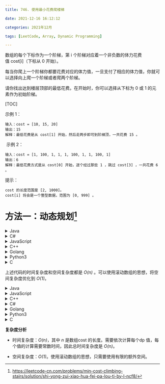 ```yaml
---
title: 746. 使用最小花费爬楼梯

date: 2021-12-16 16:12:12  

categories: 2021年12月

tags: [LeetCode, Array, Dynamic Programming]

---
```


数组的每个下标作为一个阶梯，第 i 个阶梯对应着一个非负数的体力花费值 cost[i]（下标从 0 开始）。

每当你爬上一个阶梯你都要花费对应的体力值，一旦支付了相应的体力值，你就可以选择向上爬一个阶梯或者爬两个阶梯。

请你找出达到楼层顶部的最低花费。在开始时，你可以选择从下标为 0 或 1 的元素作为初始阶梯。


<!-- more -->

[TOC]



示例 1：

    输入：cost = [10, 15, 20]
    输出：15
    解释：最低花费是从 cost[1] 开始，然后走两步即可到阶梯顶，一共花费 15 。
 示例 2：

    输入：cost = [1, 100, 1, 1, 1, 100, 1, 1, 100, 1]
    输出：6
    解释：最低花费方式是从 cost[0] 开始，逐个经过那些 1 ，跳过 cost[3] ，一共花费 6 。


提示：

    cost 的长度范围是 [2, 1000]。
    cost[i] 将会是一个整型数据，范围为 [0, 999] 。

# 方法一：动态规划[^1]

<details>
    <summary>Java</summary>

```Java [sol1-Java]
class Solution {
    public int minCostClimbingStairs(int[] cost) {
        int n = cost.length;
        int[] dp = new int[n + 1];
        dp[0] = dp[1] = 0;
        for (int i = 2; i <= n; i++) {
            dp[i] = Math.min(dp[i - 1] + cost[i - 1], dp[i - 2] + cost[i - 2]);
        }
        return dp[n];
    }
}
```
</details>
<details>
    <summary>C#</summary>
    
    
```C# [sol1-C#]
public class Solution {
    public int MinCostClimbingStairs(int[] cost) {
        int n = cost.Length;
        int[] dp = new int[n + 1];
        dp[0] = dp[1] = 0;
        for (int i = 2; i <= n; i++) {
            dp[i] = Math.Min(dp[i - 1] + cost[i - 1], dp[i - 2] + cost[i - 2]);
        }
        return dp[n];
    }
}
```
</details>
<details>
    <summary>JavaScript</summary>
    
    
```JavaScript [sol1-JavaScript]
var minCostClimbingStairs = function(cost) {
    const n = cost.length;
    const dp = new Array(n + 1);
    dp[0] = dp[1] = 0;
    for (let i = 2; i <= n; i++) {
        dp[i] = Math.min(dp[i - 1] + cost[i - 1], dp[i - 2] + cost[i - 2]);
    }
    return dp[n];
};
```
</details>
<details>
    <summary>C++</summary>
    
    
```C++ [sol1-C++]
class Solution {
public:
    int minCostClimbingStairs(vector<int>& cost) {
        int n = cost.size();
        vector<int> dp(n + 1);
        dp[0] = dp[1] = 0;
        for (int i = 2; i <= n; i++) {
            dp[i] = min(dp[i - 1] + cost[i - 1], dp[i - 2] + cost[i - 2]);
        }
        return dp[n];
    }
};
```
</details>
<details>
    <summary>Golang</summary>
    
    
```Go [sol1-Golang]
func minCostClimbingStairs(cost []int) int {
    n := len(cost)
    dp := make([]int, n+1)
    for i := 2; i <= n; i++ {
        dp[i] = min(dp[i-1]+cost[i-1], dp[i-2]+cost[i-2])
    }
    return dp[n]
}

func min(a, b int) int {
    if a < b {
        return a
    }
    return b
}
```
</details>
<details>
    <summary>Python3</summary>
    
    
```Python [sol1-Python3]
class Solution:
    def minCostClimbingStairs(self, cost: List[int]) -> int:
        n = len(cost)
        dp = [0] * (n + 1)
        for i in range(2, n + 1):
            dp[i] = min(dp[i - 1] + cost[i - 1], dp[i - 2] + cost[i - 2])
        return dp[n]
```
</details>
<details>
    <summary>C</summary>
    
    
```C [sol1-C]
int minCostClimbingStairs(int* cost, int costSize) {
    int dp[costSize + 1];
    dp[0] = dp[1] = 0;
    for (int i = 2; i <= costSize; i++) {
        dp[i] = fmin(dp[i - 1] + cost[i - 1], dp[i - 2] + cost[i - 2]);
    }
    return dp[costSize];
}
```
</details>

上述代码的时间复杂度和空间复杂度都是 *O(n)* 。可以使用滚动数组的思想，将空间复杂度优化到 *O(1)*。

<details>
    <summary>Java</summary>
    
    
```Java [sol2-Java]
class Solution {
    public int minCostClimbingStairs(int[] cost) {
        int n = cost.length;
        int prev = 0, curr = 0;
        for (int i = 2; i <= n; i++) {
            int next = Math.min(curr + cost[i - 1], prev + cost[i - 2]);
            prev = curr;
            curr = next;
        }
        return curr;
    }
}
```
</details>
<details>
    <summary>JavaScript</summary>
    
    
```JavaScript [sol2-JavaScript]
var minCostClimbingStairs = function(cost) {
    const n = cost.length;
    let prev = 0, curr = 0;
    for (let i = 2; i <= n; i++) {
        let next = Math.min(curr + cost[i - 1], prev + cost[i - 2]);
        prev = curr;
        curr = next;
    }
    return curr;
};
```
</details>
<details>
    <summary>C++</summary>
    
    
```C++ [sol2-C++]
class Solution {
public:
    int minCostClimbingStairs(vector<int>& cost) {
        int n = cost.size();
        int prev = 0, curr = 0;
        for (int i = 2; i <= n; i++) {
            int next = min(curr + cost[i - 1], prev + cost[i - 2]);
            prev = curr;
            curr = next;
        }
        return curr;
    }
};
```
</details>
<details>
    <summary>C#</summary>
    
    
```C# [sol2-C#]
public class Solution {
    public int MinCostClimbingStairs(int[] cost) {
        int n = cost.Length;
        int prev = 0, curr = 0;
        for (int i = 2; i <= n; i++) {
            int next = Math.Min(curr + cost[i - 1], prev + cost[i - 2]);
            prev = curr;
            curr = next;
        }
        return curr;
    }
}
```
</details>
<details>
    <summary>Golang</summary>
    
    
```Go [sol2-Golang]
func minCostClimbingStairs(cost []int) int {
    n := len(cost)
    pre, cur := 0, 0
    for i := 2; i <= n; i++ {
        pre, cur = cur, min(cur+cost[i-1], pre+cost[i-2])
    }
    return cur
}

func min(a, b int) int {
    if a < b {
        return a
    }
    return b
}
```
</details>
<details>
    <summary>Python3</summary>
    
    
```Python [sol2-Python3]
class Solution:
    def minCostClimbingStairs(self, cost: List[int]) -> int:
        n = len(cost)
        prev = curr = 0
        for i in range(2, n + 1):
            nxt = min(curr + cost[i - 1], prev + cost[i - 2])
            prev, curr = curr, nxt
        return curr
```
</details>
<details>
    <summary>C</summary>
    
    
```C [sol2-C]
int minCostClimbingStairs(int* cost, int costSize) {
    int prev = 0, curr = 0;
    for (int i = 2; i <= costSize; i++) {
        int next = fmin(curr + cost[i - 1], prev + cost[i - 2]);
        prev = curr;
        curr = next;
    }
    return curr;
}
```
</details>

**复杂度分析**

- 时间复杂度：*O(n)*，其中 *n* 是数组cost 的长度。需要依次计算每个dp 值，每个值的计算需要常数时间，因此总时间复杂度是 *O(n)*。

- 空间复杂度：*O(1)*。使用滚动数组的思想，只需要使用有限的额外空间。


[^1]:https://leetcode-cn.com/problems/min-cost-climbing-stairs/solution/shi-yong-zui-xiao-hua-fei-pa-lou-ti-by-l-ncf8/
